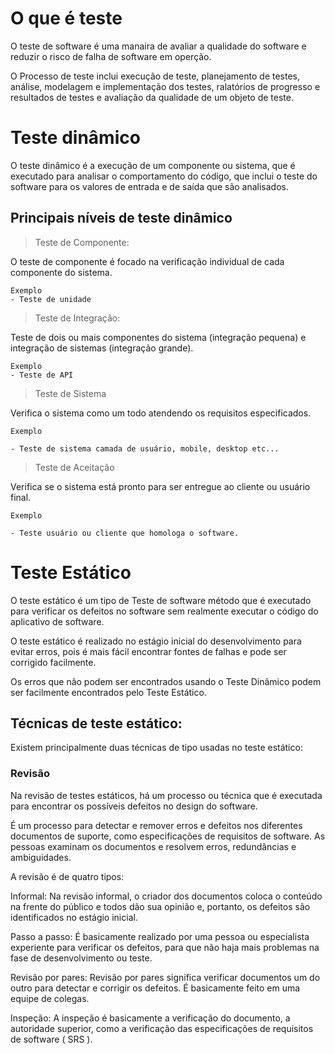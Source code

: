 # O que é teste 

O teste de software é uma manaira de avaliar a qualidade do software e reduzir o risco de falha de software em operção. 

O Processo de teste inclui execução de teste, planejamento de testes, análise, modelagem e implementação dos testes, ralatórios de progresso e resultados de testes e avaliação da qualidade de um objeto de teste. 

# Teste dinâmico 

O teste dinâmico é a execução de um componente ou sistema, que é executado para analisar o comportamento do código, que inclui o teste do software para os valores de entrada e de saída que são analisados. 


## Principais níveis de teste dinâmico

> Teste de Componente: 

O teste de componente é focado na verificação individual de cada componente do sistema. 
```` 
Exemplo  
- Teste de unidade 
````
> Teste de Integração: 

Teste de dois ou mais componentes do sistema (integração pequena) e integração de sistemas (integração grande).
````
Exemplo
- Teste de API 
````
> Teste de Sistema 

Verifica o sistema como um todo atendendo os requisitos especificados.
````
Exemplo 

- Teste de sistema camada de usuário, mobile, desktop etc...
````
> Teste de Aceitação 

Verifica se o sistema está pronto para ser entregue ao cliente ou usuário final.
````
Exemplo 

- Teste usuário ou cliente que homologa o software.
````
# Teste Estático 

O teste estático é um tipo de Teste de software método que é executado para verificar os defeitos no software sem realmente executar o código do aplicativo de software.

O teste estático é realizado no estágio inicial do desenvolvimento para evitar erros, pois é mais fácil encontrar fontes de falhas e pode ser corrigido facilmente.

Os erros que não podem ser encontrados usando o Teste Dinâmico podem ser facilmente encontrados pelo Teste Estático.

## Técnicas de teste estático:

Existem principalmente duas técnicas de tipo usadas no teste estático:

### Revisão 

Na revisão de testes estáticos, há um processo ou técnica que é executada para encontrar os possíveis defeitos no design do software. 

É um processo para detectar e remover erros e defeitos nos diferentes documentos de suporte, como especificações de requisitos de software. As pessoas examinam os documentos e resolvem erros, redundâncias e ambiguidades.

A revisão é de quatro tipos:

Informal: Na revisão informal, o criador dos documentos coloca o conteúdo na frente do público e todos dão sua opinião e, portanto, os defeitos são identificados no estágio inicial.

Passo a passo: É basicamente realizado por uma pessoa ou especialista experiente para verificar os defeitos, para que não haja mais problemas na fase de desenvolvimento ou teste.

Revisão por pares: Revisão por pares significa verificar documentos um do outro para detectar e corrigir os defeitos. É basicamente feito em uma equipe de colegas.

Inspeção: A inspeção é basicamente a verificação do documento, a autoridade superior, como a verificação das especificações de requisitos de software ( SRS ).